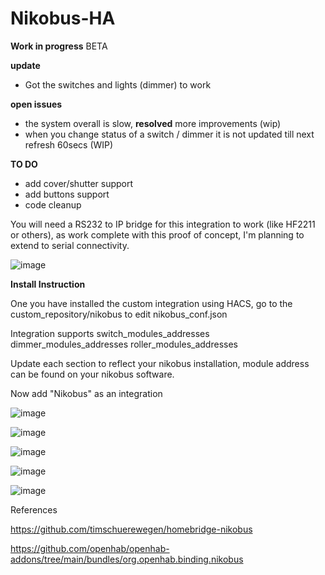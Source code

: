 # Nikobus-HA

**Work in progress** BETA

**update**
- Got the switches and lights (dimmer) to work

**open issues**
- the system overall is slow, **resolved** more improvements (wip)
- when you change status of a switch / dimmer it is not updated till next refresh 60secs (WIP)

**TO DO**
- add cover/shutter support
- add buttons support
- code cleanup


You will need a RS232 to IP bridge for this integration to work (like HF2211 or others), as work complete with this proof of concept, I'm planning to extend to serial connectivity.

![image](https://github.com/fdebrus/Nikobus-HA/assets/33791533/2451b88a-beff-46ce-85bf-f5486a69b37c)

**Install Instruction**

One you have installed the custom integration using HACS, go to the custom_repository/nikobus to edit nikobus_conf.json

Integration supports
  switch_modules_addresses
  dimmer_modules_addresses 
  roller_modules_addresses

Update each section to reflect your nikobus installation, module address can be found on your nikobus software.

Now add "Nikobus" as an integration

![image](https://github.com/fdebrus/Nikobus-HA/assets/33791533/70cbd1c8-2e2b-4114-9cf3-f0d618e2ce52)

![image](https://github.com/fdebrus/Nikobus-HA/assets/33791533/ec3e56de-5b9e-404a-b97f-341c4c96331a)

![image](https://github.com/fdebrus/Nikobus-HA/assets/33791533/4c0eb84a-0187-418a-aa9e-24650214998b)

![image](https://github.com/fdebrus/Nikobus-HA/assets/33791533/6d154d91-ac59-4f44-b3c4-e7714005d15e)

![image](https://github.com/fdebrus/Nikobus-HA/assets/33791533/a5cbb377-9274-42e6-bee7-abe58c62ca82)





References

  https://github.com/timschuerewegen/homebridge-nikobus
  
  https://github.com/openhab/openhab-addons/tree/main/bundles/org.openhab.binding.nikobus

